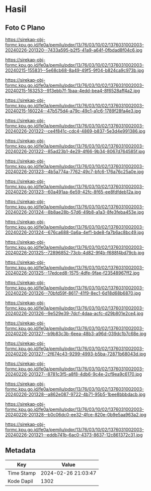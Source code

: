 # Hasil

## Foto C Plano

https://sirekap-obj-formc.kpu.go.id/fe0a/pemilu/pdpr/13/76/03/10/02/1376031002003-20240226-201320--7433a595-b2f5-41a9-a64f-0fbdad8f04c6.jpg

https://sirekap-obj-formc.kpu.go.id/fe0a/pemilu/pdpr/13/76/03/10/02/1376031002003-20240215-155831--5e68cb68-8a49-49f5-9f04-b824ca9c973b.jpg

https://sirekap-obj-formc.kpu.go.id/fe0a/pemilu/pdpr/13/76/03/10/02/1376031002003-20240215-163253--913ebb7f-1baa-4edd-bea4-8f6528aff4a2.jpg

https://sirekap-obj-formc.kpu.go.id/fe0a/pemilu/pdpr/13/76/03/10/02/1376031002003-20240215-160224--47b575d4-a79c-49c1-a1c6-1789f28fa4e3.jpg

https://sirekap-obj-formc.kpu.go.id/fe0a/pemilu/pdpr/13/76/03/10/02/1376031002003-20240226-201322--ce4f841c-cdc4-4869-b837-5e3d4e991386.jpg

https://sirekap-obj-formc.kpu.go.id/fe0a/pemilu/pdpr/13/76/03/10/02/1376031002003-20240226-201322--85ad23b1-4e29-4f66-9b34-8067d764585f.jpg

https://sirekap-obj-formc.kpu.go.id/fe0a/pemilu/pdpr/13/76/03/10/02/1376031002003-20240226-201323--4b5a774a-7762-49c7-bfc6-176a76c25a0e.jpg

https://sirekap-obj-formc.kpu.go.id/fe0a/pemilu/pdpr/13/76/03/10/02/1376031002003-20240226-201323--60a491aa-6e59-42fc-8f65-ee8fdfdeb12a.jpg

https://sirekap-obj-formc.kpu.go.id/fe0a/pemilu/pdpr/13/76/03/10/02/1376031002003-20240226-201324--8b8ae28b-57d6-49b8-a1a3-8fe3feba453e.jpg

https://sirekap-obj-formc.kpu.go.id/fe0a/pemilu/pdpr/13/76/03/10/02/1376031002003-20240226-201324--676ca688-0a6a-4ef1-bde8-fa7b6ac8bc49.jpg

https://sirekap-obj-formc.kpu.go.id/fe0a/pemilu/pdpr/13/76/03/10/02/1376031002003-20240226-201325--72896852-73cb-4d82-9f4b-f688f4bd79cb.jpg

https://sirekap-obj-formc.kpu.go.id/fe0a/pemilu/pdpr/13/76/03/10/02/1376031002003-20240226-201325--17edced8-1575-4dfe-9fae-f23548967ff2.jpg

https://sirekap-obj-formc.kpu.go.id/fe0a/pemilu/pdpr/13/76/03/10/02/1376031002003-20240226-201326--70bfd59f-8617-41f9-8ec1-6d18d68b6870.jpg

https://sirekap-obj-formc.kpu.go.id/fe0a/pemilu/pdpr/13/76/03/10/02/1376031002003-20240226-201326--9e529e39-7dcf-4daa-acfc-d29b801e2ce4.jpg

https://sirekap-obj-formc.kpu.go.id/fe0a/pemilu/pdpr/13/76/03/10/02/1376031002003-20240226-201327--b9b83c3b-6eea-48b3-a96d-039dc1b7c68e.jpg

https://sirekap-obj-formc.kpu.go.id/fe0a/pemilu/pdpr/13/76/03/10/02/1376031002003-20240226-201327--2f674c43-9299-4993-b5ba-72871b68043d.jpg

https://sirekap-obj-formc.kpu.go.id/fe0a/pemilu/pdpr/13/76/03/10/02/1376031002003-20240226-201327--8781c3f5-a8f8-4db6-9c4e-2cf9ea9c6170.jpg

https://sirekap-obj-formc.kpu.go.id/fe0a/pemilu/pdpr/13/76/03/10/02/1376031002003-20240226-201328--a862e087-9722-4b71-95b5-1bee8bbbdacb.jpg

https://sirekap-obj-formc.kpu.go.id/fe0a/pemilu/pdpr/13/76/03/10/02/1376031002003-20240226-201328--b0c06dc0-ee32-4fce-820e-0b9e5aa963a2.jpg

https://sirekap-obj-formc.kpu.go.id/fe0a/pemilu/pdpr/13/76/03/10/02/1376031002003-20240226-201321--eddb741b-6ac0-4373-8637-12c861372c31.jpg


## Metadata

| Key        | Value               |
| ---------- | ------------------- |
| Time Stamp | 2024-02-26 21:03:47 |
| Kode Dapil | 1302                |



